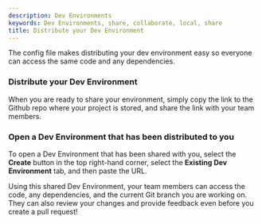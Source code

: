 ```yaml
---
description: Dev Environments
keywords: Dev Environments, share, collaborate, local, share
title: Distribute your Dev Environment
---
```


The config file makes distributing your dev environment easy so everyone can access the same code and any dependencies.

### Distribute your Dev Environment

When you are ready to share your environment, simply copy the link to the Github repo where your project is stored, and share the link with your team members. 

### Open a Dev Environment that has been distributed to you

To open a Dev Environment that has been shared with you, select the **Create** button in the top right-hand corner, select the **Existing Dev Environment** tab, and then paste the URL.

Using this shared Dev Environment, your team members can access the code, any dependencies, and the current Git branch you are working on. They can also review your changes and provide feedback even before you create a pull request!

